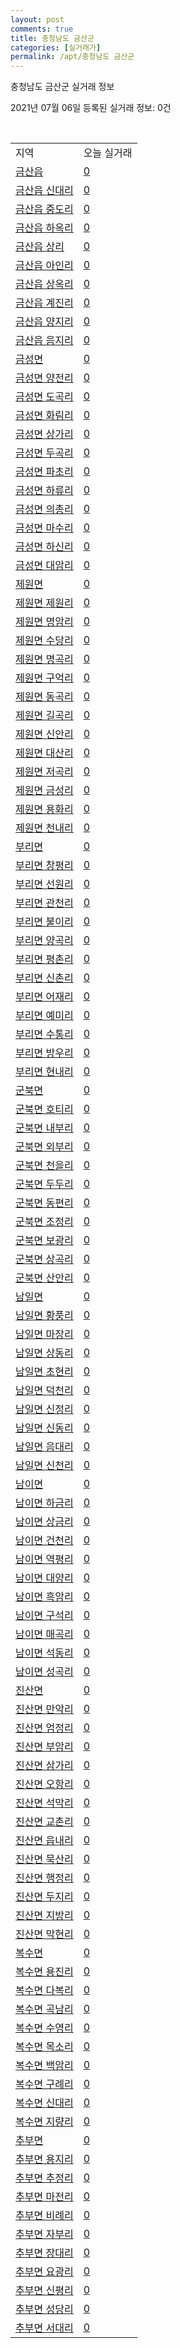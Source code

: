 ```yaml
---
layout: post
comments: true
title: 충청남도 금산군
categories: [실거래가]
permalink: /apt/충청남도 금산군
---
```


충청남도 금산군 실거래 정보

2021년 07월 06일 등록된 실거래 정보: 0건

<script type="text/javascript">
  google.charts.load('current', {'packages':['corechart']});
  google.charts.setOnLoadCallback(drawChart);

  function drawChart() {
    var data = google.visualization.arrayToDataTable([['거래일', '매매', '전월세', '전매'], ['20-07', 22, 4, 4], ['20-08', 21, 6, 1], ['20-09', 22, 2, 5], ['20-10', 37, 8, 0], ['20-11', 26, 9, 2], ['20-12', 37, 8, 8], ['21-01', 30, 6, 5], ['21-02', 41, 12, 7], ['21-03', 39, 8, 23], ['21-04', 16, 8, 7], ['21-05', 29, 15, 5], ['21-06', 18, 7, 7]]);

    var options = {
      title: '최근 유형별 거래량 추이',
      legend: { position: 'bottom' }
    };

    var chart = new google.visualization.LineChart(document.getElementById('columnchart_material'));
    chart.draw(data, (options));
  }
</script>

<div id="columnchart_material" style="width: 95%; margin-left: -35px"></div>
<br>
<table class="sortable">
  <tr>
    <td>지역</td>
    <td>오늘 실거래</td>
  </tr>

  
  <tr class="item">
    <td><a href="충청남도 금산군 금산읍">금산읍</a></td>
    <td><a href="충청남도 금산군 금산읍">0</a></td>
  </tr>
    

  <tr class="item">
    <td><a href="충청남도 금산군 금산읍 신대리">금산읍 신대리</a></td>
    <td><a href="충청남도 금산군 금산읍 신대리">0</a></td>
  </tr>
    

  <tr class="item">
    <td><a href="충청남도 금산군 금산읍 중도리">금산읍 중도리</a></td>
    <td><a href="충청남도 금산군 금산읍 중도리">0</a></td>
  </tr>
    

  <tr class="item">
    <td><a href="충청남도 금산군 금산읍 하옥리">금산읍 하옥리</a></td>
    <td><a href="충청남도 금산군 금산읍 하옥리">0</a></td>
  </tr>
    

  <tr class="item">
    <td><a href="충청남도 금산군 금산읍 상리">금산읍 상리</a></td>
    <td><a href="충청남도 금산군 금산읍 상리">0</a></td>
  </tr>
    

  <tr class="item">
    <td><a href="충청남도 금산군 금산읍 아인리">금산읍 아인리</a></td>
    <td><a href="충청남도 금산군 금산읍 아인리">0</a></td>
  </tr>
    

  <tr class="item">
    <td><a href="충청남도 금산군 금산읍 상옥리">금산읍 상옥리</a></td>
    <td><a href="충청남도 금산군 금산읍 상옥리">0</a></td>
  </tr>
    

  <tr class="item">
    <td><a href="충청남도 금산군 금산읍 계진리">금산읍 계진리</a></td>
    <td><a href="충청남도 금산군 금산읍 계진리">0</a></td>
  </tr>
    

  <tr class="item">
    <td><a href="충청남도 금산군 금산읍 양지리">금산읍 양지리</a></td>
    <td><a href="충청남도 금산군 금산읍 양지리">0</a></td>
  </tr>
    

  <tr class="item">
    <td><a href="충청남도 금산군 금산읍 음지리">금산읍 음지리</a></td>
    <td><a href="충청남도 금산군 금산읍 음지리">0</a></td>
  </tr>
    

  <tr class="item">
    <td><a href="충청남도 금산군 금성면">금성면</a></td>
    <td><a href="충청남도 금산군 금성면">0</a></td>
  </tr>
    

  <tr class="item">
    <td><a href="충청남도 금산군 금성면 양전리">금성면 양전리</a></td>
    <td><a href="충청남도 금산군 금성면 양전리">0</a></td>
  </tr>
    

  <tr class="item">
    <td><a href="충청남도 금산군 금성면 도곡리">금성면 도곡리</a></td>
    <td><a href="충청남도 금산군 금성면 도곡리">0</a></td>
  </tr>
    

  <tr class="item">
    <td><a href="충청남도 금산군 금성면 화림리">금성면 화림리</a></td>
    <td><a href="충청남도 금산군 금성면 화림리">0</a></td>
  </tr>
    

  <tr class="item">
    <td><a href="충청남도 금산군 금성면 상가리">금성면 상가리</a></td>
    <td><a href="충청남도 금산군 금성면 상가리">0</a></td>
  </tr>
    

  <tr class="item">
    <td><a href="충청남도 금산군 금성면 두곡리">금성면 두곡리</a></td>
    <td><a href="충청남도 금산군 금성면 두곡리">0</a></td>
  </tr>
    

  <tr class="item">
    <td><a href="충청남도 금산군 금성면 파초리">금성면 파초리</a></td>
    <td><a href="충청남도 금산군 금성면 파초리">0</a></td>
  </tr>
    

  <tr class="item">
    <td><a href="충청남도 금산군 금성면 하류리">금성면 하류리</a></td>
    <td><a href="충청남도 금산군 금성면 하류리">0</a></td>
  </tr>
    

  <tr class="item">
    <td><a href="충청남도 금산군 금성면 의총리">금성면 의총리</a></td>
    <td><a href="충청남도 금산군 금성면 의총리">0</a></td>
  </tr>
    

  <tr class="item">
    <td><a href="충청남도 금산군 금성면 마수리">금성면 마수리</a></td>
    <td><a href="충청남도 금산군 금성면 마수리">0</a></td>
  </tr>
    

  <tr class="item">
    <td><a href="충청남도 금산군 금성면 하신리">금성면 하신리</a></td>
    <td><a href="충청남도 금산군 금성면 하신리">0</a></td>
  </tr>
    

  <tr class="item">
    <td><a href="충청남도 금산군 금성면 대암리">금성면 대암리</a></td>
    <td><a href="충청남도 금산군 금성면 대암리">0</a></td>
  </tr>
    

  <tr class="item">
    <td><a href="충청남도 금산군 제원면">제원면</a></td>
    <td><a href="충청남도 금산군 제원면">0</a></td>
  </tr>
    

  <tr class="item">
    <td><a href="충청남도 금산군 제원면 제원리">제원면 제원리</a></td>
    <td><a href="충청남도 금산군 제원면 제원리">0</a></td>
  </tr>
    

  <tr class="item">
    <td><a href="충청남도 금산군 제원면 명암리">제원면 명암리</a></td>
    <td><a href="충청남도 금산군 제원면 명암리">0</a></td>
  </tr>
    

  <tr class="item">
    <td><a href="충청남도 금산군 제원면 수당리">제원면 수당리</a></td>
    <td><a href="충청남도 금산군 제원면 수당리">0</a></td>
  </tr>
    

  <tr class="item">
    <td><a href="충청남도 금산군 제원면 명곡리">제원면 명곡리</a></td>
    <td><a href="충청남도 금산군 제원면 명곡리">0</a></td>
  </tr>
    

  <tr class="item">
    <td><a href="충청남도 금산군 제원면 구억리">제원면 구억리</a></td>
    <td><a href="충청남도 금산군 제원면 구억리">0</a></td>
  </tr>
    

  <tr class="item">
    <td><a href="충청남도 금산군 제원면 동곡리">제원면 동곡리</a></td>
    <td><a href="충청남도 금산군 제원면 동곡리">0</a></td>
  </tr>
    

  <tr class="item">
    <td><a href="충청남도 금산군 제원면 길곡리">제원면 길곡리</a></td>
    <td><a href="충청남도 금산군 제원면 길곡리">0</a></td>
  </tr>
    

  <tr class="item">
    <td><a href="충청남도 금산군 제원면 신안리">제원면 신안리</a></td>
    <td><a href="충청남도 금산군 제원면 신안리">0</a></td>
  </tr>
    

  <tr class="item">
    <td><a href="충청남도 금산군 제원면 대산리">제원면 대산리</a></td>
    <td><a href="충청남도 금산군 제원면 대산리">0</a></td>
  </tr>
    

  <tr class="item">
    <td><a href="충청남도 금산군 제원면 저곡리">제원면 저곡리</a></td>
    <td><a href="충청남도 금산군 제원면 저곡리">0</a></td>
  </tr>
    

  <tr class="item">
    <td><a href="충청남도 금산군 제원면 금성리">제원면 금성리</a></td>
    <td><a href="충청남도 금산군 제원면 금성리">0</a></td>
  </tr>
    

  <tr class="item">
    <td><a href="충청남도 금산군 제원면 용화리">제원면 용화리</a></td>
    <td><a href="충청남도 금산군 제원면 용화리">0</a></td>
  </tr>
    

  <tr class="item">
    <td><a href="충청남도 금산군 제원면 천내리">제원면 천내리</a></td>
    <td><a href="충청남도 금산군 제원면 천내리">0</a></td>
  </tr>
    

  <tr class="item">
    <td><a href="충청남도 금산군 부리면">부리면</a></td>
    <td><a href="충청남도 금산군 부리면">0</a></td>
  </tr>
    

  <tr class="item">
    <td><a href="충청남도 금산군 부리면 창평리">부리면 창평리</a></td>
    <td><a href="충청남도 금산군 부리면 창평리">0</a></td>
  </tr>
    

  <tr class="item">
    <td><a href="충청남도 금산군 부리면 선원리">부리면 선원리</a></td>
    <td><a href="충청남도 금산군 부리면 선원리">0</a></td>
  </tr>
    

  <tr class="item">
    <td><a href="충청남도 금산군 부리면 관천리">부리면 관천리</a></td>
    <td><a href="충청남도 금산군 부리면 관천리">0</a></td>
  </tr>
    

  <tr class="item">
    <td><a href="충청남도 금산군 부리면 불이리">부리면 불이리</a></td>
    <td><a href="충청남도 금산군 부리면 불이리">0</a></td>
  </tr>
    

  <tr class="item">
    <td><a href="충청남도 금산군 부리면 양곡리">부리면 양곡리</a></td>
    <td><a href="충청남도 금산군 부리면 양곡리">0</a></td>
  </tr>
    

  <tr class="item">
    <td><a href="충청남도 금산군 부리면 평촌리">부리면 평촌리</a></td>
    <td><a href="충청남도 금산군 부리면 평촌리">0</a></td>
  </tr>
    

  <tr class="item">
    <td><a href="충청남도 금산군 부리면 신촌리">부리면 신촌리</a></td>
    <td><a href="충청남도 금산군 부리면 신촌리">0</a></td>
  </tr>
    

  <tr class="item">
    <td><a href="충청남도 금산군 부리면 어재리">부리면 어재리</a></td>
    <td><a href="충청남도 금산군 부리면 어재리">0</a></td>
  </tr>
    

  <tr class="item">
    <td><a href="충청남도 금산군 부리면 예미리">부리면 예미리</a></td>
    <td><a href="충청남도 금산군 부리면 예미리">0</a></td>
  </tr>
    

  <tr class="item">
    <td><a href="충청남도 금산군 부리면 수통리">부리면 수통리</a></td>
    <td><a href="충청남도 금산군 부리면 수통리">0</a></td>
  </tr>
    

  <tr class="item">
    <td><a href="충청남도 금산군 부리면 방우리">부리면 방우리</a></td>
    <td><a href="충청남도 금산군 부리면 방우리">0</a></td>
  </tr>
    

  <tr class="item">
    <td><a href="충청남도 금산군 부리면 현내리">부리면 현내리</a></td>
    <td><a href="충청남도 금산군 부리면 현내리">0</a></td>
  </tr>
    

  <tr class="item">
    <td><a href="충청남도 금산군 군북면">군북면</a></td>
    <td><a href="충청남도 금산군 군북면">0</a></td>
  </tr>
    

  <tr class="item">
    <td><a href="충청남도 금산군 군북면 호티리">군북면 호티리</a></td>
    <td><a href="충청남도 금산군 군북면 호티리">0</a></td>
  </tr>
    

  <tr class="item">
    <td><a href="충청남도 금산군 군북면 내부리">군북면 내부리</a></td>
    <td><a href="충청남도 금산군 군북면 내부리">0</a></td>
  </tr>
    

  <tr class="item">
    <td><a href="충청남도 금산군 군북면 외부리">군북면 외부리</a></td>
    <td><a href="충청남도 금산군 군북면 외부리">0</a></td>
  </tr>
    

  <tr class="item">
    <td><a href="충청남도 금산군 군북면 천을리">군북면 천을리</a></td>
    <td><a href="충청남도 금산군 군북면 천을리">0</a></td>
  </tr>
    

  <tr class="item">
    <td><a href="충청남도 금산군 군북면 두두리">군북면 두두리</a></td>
    <td><a href="충청남도 금산군 군북면 두두리">0</a></td>
  </tr>
    

  <tr class="item">
    <td><a href="충청남도 금산군 군북면 동편리">군북면 동편리</a></td>
    <td><a href="충청남도 금산군 군북면 동편리">0</a></td>
  </tr>
    

  <tr class="item">
    <td><a href="충청남도 금산군 군북면 조정리">군북면 조정리</a></td>
    <td><a href="충청남도 금산군 군북면 조정리">0</a></td>
  </tr>
    

  <tr class="item">
    <td><a href="충청남도 금산군 군북면 보광리">군북면 보광리</a></td>
    <td><a href="충청남도 금산군 군북면 보광리">0</a></td>
  </tr>
    

  <tr class="item">
    <td><a href="충청남도 금산군 군북면 상곡리">군북면 상곡리</a></td>
    <td><a href="충청남도 금산군 군북면 상곡리">0</a></td>
  </tr>
    

  <tr class="item">
    <td><a href="충청남도 금산군 군북면 산안리">군북면 산안리</a></td>
    <td><a href="충청남도 금산군 군북면 산안리">0</a></td>
  </tr>
    

  <tr class="item">
    <td><a href="충청남도 금산군 남일면">남일면</a></td>
    <td><a href="충청남도 금산군 남일면">0</a></td>
  </tr>
    

  <tr class="item">
    <td><a href="충청남도 금산군 남일면 황풍리">남일면 황풍리</a></td>
    <td><a href="충청남도 금산군 남일면 황풍리">0</a></td>
  </tr>
    

  <tr class="item">
    <td><a href="충청남도 금산군 남일면 마장리">남일면 마장리</a></td>
    <td><a href="충청남도 금산군 남일면 마장리">0</a></td>
  </tr>
    

  <tr class="item">
    <td><a href="충청남도 금산군 남일면 상동리">남일면 상동리</a></td>
    <td><a href="충청남도 금산군 남일면 상동리">0</a></td>
  </tr>
    

  <tr class="item">
    <td><a href="충청남도 금산군 남일면 초현리">남일면 초현리</a></td>
    <td><a href="충청남도 금산군 남일면 초현리">0</a></td>
  </tr>
    

  <tr class="item">
    <td><a href="충청남도 금산군 남일면 덕천리">남일면 덕천리</a></td>
    <td><a href="충청남도 금산군 남일면 덕천리">0</a></td>
  </tr>
    

  <tr class="item">
    <td><a href="충청남도 금산군 남일면 신정리">남일면 신정리</a></td>
    <td><a href="충청남도 금산군 남일면 신정리">0</a></td>
  </tr>
    

  <tr class="item">
    <td><a href="충청남도 금산군 남일면 신동리">남일면 신동리</a></td>
    <td><a href="충청남도 금산군 남일면 신동리">0</a></td>
  </tr>
    

  <tr class="item">
    <td><a href="충청남도 금산군 남일면 음대리">남일면 음대리</a></td>
    <td><a href="충청남도 금산군 남일면 음대리">0</a></td>
  </tr>
    

  <tr class="item">
    <td><a href="충청남도 금산군 남일면 신천리">남일면 신천리</a></td>
    <td><a href="충청남도 금산군 남일면 신천리">0</a></td>
  </tr>
    

  <tr class="item">
    <td><a href="충청남도 금산군 남이면">남이면</a></td>
    <td><a href="충청남도 금산군 남이면">0</a></td>
  </tr>
    

  <tr class="item">
    <td><a href="충청남도 금산군 남이면 하금리">남이면 하금리</a></td>
    <td><a href="충청남도 금산군 남이면 하금리">0</a></td>
  </tr>
    

  <tr class="item">
    <td><a href="충청남도 금산군 남이면 상금리">남이면 상금리</a></td>
    <td><a href="충청남도 금산군 남이면 상금리">0</a></td>
  </tr>
    

  <tr class="item">
    <td><a href="충청남도 금산군 남이면 건천리">남이면 건천리</a></td>
    <td><a href="충청남도 금산군 남이면 건천리">0</a></td>
  </tr>
    

  <tr class="item">
    <td><a href="충청남도 금산군 남이면 역평리">남이면 역평리</a></td>
    <td><a href="충청남도 금산군 남이면 역평리">0</a></td>
  </tr>
    

  <tr class="item">
    <td><a href="충청남도 금산군 남이면 대양리">남이면 대양리</a></td>
    <td><a href="충청남도 금산군 남이면 대양리">0</a></td>
  </tr>
    

  <tr class="item">
    <td><a href="충청남도 금산군 남이면 흑암리">남이면 흑암리</a></td>
    <td><a href="충청남도 금산군 남이면 흑암리">0</a></td>
  </tr>
    

  <tr class="item">
    <td><a href="충청남도 금산군 남이면 구석리">남이면 구석리</a></td>
    <td><a href="충청남도 금산군 남이면 구석리">0</a></td>
  </tr>
    

  <tr class="item">
    <td><a href="충청남도 금산군 남이면 매곡리">남이면 매곡리</a></td>
    <td><a href="충청남도 금산군 남이면 매곡리">0</a></td>
  </tr>
    

  <tr class="item">
    <td><a href="충청남도 금산군 남이면 석동리">남이면 석동리</a></td>
    <td><a href="충청남도 금산군 남이면 석동리">0</a></td>
  </tr>
    

  <tr class="item">
    <td><a href="충청남도 금산군 남이면 성곡리">남이면 성곡리</a></td>
    <td><a href="충청남도 금산군 남이면 성곡리">0</a></td>
  </tr>
    

  <tr class="item">
    <td><a href="충청남도 금산군 진산면">진산면</a></td>
    <td><a href="충청남도 금산군 진산면">0</a></td>
  </tr>
    

  <tr class="item">
    <td><a href="충청남도 금산군 진산면 만악리">진산면 만악리</a></td>
    <td><a href="충청남도 금산군 진산면 만악리">0</a></td>
  </tr>
    

  <tr class="item">
    <td><a href="충청남도 금산군 진산면 엄정리">진산면 엄정리</a></td>
    <td><a href="충청남도 금산군 진산면 엄정리">0</a></td>
  </tr>
    

  <tr class="item">
    <td><a href="충청남도 금산군 진산면 부암리">진산면 부암리</a></td>
    <td><a href="충청남도 금산군 진산면 부암리">0</a></td>
  </tr>
    

  <tr class="item">
    <td><a href="충청남도 금산군 진산면 삼가리">진산면 삼가리</a></td>
    <td><a href="충청남도 금산군 진산면 삼가리">0</a></td>
  </tr>
    

  <tr class="item">
    <td><a href="충청남도 금산군 진산면 오항리">진산면 오항리</a></td>
    <td><a href="충청남도 금산군 진산면 오항리">0</a></td>
  </tr>
    

  <tr class="item">
    <td><a href="충청남도 금산군 진산면 석막리">진산면 석막리</a></td>
    <td><a href="충청남도 금산군 진산면 석막리">0</a></td>
  </tr>
    

  <tr class="item">
    <td><a href="충청남도 금산군 진산면 교촌리">진산면 교촌리</a></td>
    <td><a href="충청남도 금산군 진산면 교촌리">0</a></td>
  </tr>
    

  <tr class="item">
    <td><a href="충청남도 금산군 진산면 읍내리">진산면 읍내리</a></td>
    <td><a href="충청남도 금산군 진산면 읍내리">0</a></td>
  </tr>
    

  <tr class="item">
    <td><a href="충청남도 금산군 진산면 묵산리">진산면 묵산리</a></td>
    <td><a href="충청남도 금산군 진산면 묵산리">0</a></td>
  </tr>
    

  <tr class="item">
    <td><a href="충청남도 금산군 진산면 행정리">진산면 행정리</a></td>
    <td><a href="충청남도 금산군 진산면 행정리">0</a></td>
  </tr>
    

  <tr class="item">
    <td><a href="충청남도 금산군 진산면 두지리">진산면 두지리</a></td>
    <td><a href="충청남도 금산군 진산면 두지리">0</a></td>
  </tr>
    

  <tr class="item">
    <td><a href="충청남도 금산군 진산면 지방리">진산면 지방리</a></td>
    <td><a href="충청남도 금산군 진산면 지방리">0</a></td>
  </tr>
    

  <tr class="item">
    <td><a href="충청남도 금산군 진산면 막현리">진산면 막현리</a></td>
    <td><a href="충청남도 금산군 진산면 막현리">0</a></td>
  </tr>
    

  <tr class="item">
    <td><a href="충청남도 금산군 복수면">복수면</a></td>
    <td><a href="충청남도 금산군 복수면">0</a></td>
  </tr>
    

  <tr class="item">
    <td><a href="충청남도 금산군 복수면 용진리">복수면 용진리</a></td>
    <td><a href="충청남도 금산군 복수면 용진리">0</a></td>
  </tr>
    

  <tr class="item">
    <td><a href="충청남도 금산군 복수면 다복리">복수면 다복리</a></td>
    <td><a href="충청남도 금산군 복수면 다복리">0</a></td>
  </tr>
    

  <tr class="item">
    <td><a href="충청남도 금산군 복수면 곡남리">복수면 곡남리</a></td>
    <td><a href="충청남도 금산군 복수면 곡남리">0</a></td>
  </tr>
    

  <tr class="item">
    <td><a href="충청남도 금산군 복수면 수영리">복수면 수영리</a></td>
    <td><a href="충청남도 금산군 복수면 수영리">0</a></td>
  </tr>
    

  <tr class="item">
    <td><a href="충청남도 금산군 복수면 목소리">복수면 목소리</a></td>
    <td><a href="충청남도 금산군 복수면 목소리">0</a></td>
  </tr>
    

  <tr class="item">
    <td><a href="충청남도 금산군 복수면 백암리">복수면 백암리</a></td>
    <td><a href="충청남도 금산군 복수면 백암리">0</a></td>
  </tr>
    

  <tr class="item">
    <td><a href="충청남도 금산군 복수면 구례리">복수면 구례리</a></td>
    <td><a href="충청남도 금산군 복수면 구례리">0</a></td>
  </tr>
    

  <tr class="item">
    <td><a href="충청남도 금산군 복수면 신대리">복수면 신대리</a></td>
    <td><a href="충청남도 금산군 복수면 신대리">0</a></td>
  </tr>
    

  <tr class="item">
    <td><a href="충청남도 금산군 복수면 지량리">복수면 지량리</a></td>
    <td><a href="충청남도 금산군 복수면 지량리">0</a></td>
  </tr>
    

  <tr class="item">
    <td><a href="충청남도 금산군 추부면">추부면</a></td>
    <td><a href="충청남도 금산군 추부면">0</a></td>
  </tr>
    

  <tr class="item">
    <td><a href="충청남도 금산군 추부면 용지리">추부면 용지리</a></td>
    <td><a href="충청남도 금산군 추부면 용지리">0</a></td>
  </tr>
    

  <tr class="item">
    <td><a href="충청남도 금산군 추부면 추정리">추부면 추정리</a></td>
    <td><a href="충청남도 금산군 추부면 추정리">0</a></td>
  </tr>
    

  <tr class="item">
    <td><a href="충청남도 금산군 추부면 마전리">추부면 마전리</a></td>
    <td><a href="충청남도 금산군 추부면 마전리">0</a></td>
  </tr>
    

  <tr class="item">
    <td><a href="충청남도 금산군 추부면 비례리">추부면 비례리</a></td>
    <td><a href="충청남도 금산군 추부면 비례리">0</a></td>
  </tr>
    

  <tr class="item">
    <td><a href="충청남도 금산군 추부면 자부리">추부면 자부리</a></td>
    <td><a href="충청남도 금산군 추부면 자부리">0</a></td>
  </tr>
    

  <tr class="item">
    <td><a href="충청남도 금산군 추부면 장대리">추부면 장대리</a></td>
    <td><a href="충청남도 금산군 추부면 장대리">0</a></td>
  </tr>
    

  <tr class="item">
    <td><a href="충청남도 금산군 추부면 요광리">추부면 요광리</a></td>
    <td><a href="충청남도 금산군 추부면 요광리">0</a></td>
  </tr>
    

  <tr class="item">
    <td><a href="충청남도 금산군 추부면 신평리">추부면 신평리</a></td>
    <td><a href="충청남도 금산군 추부면 신평리">0</a></td>
  </tr>
    

  <tr class="item">
    <td><a href="충청남도 금산군 추부면 성당리">추부면 성당리</a></td>
    <td><a href="충청남도 금산군 추부면 성당리">0</a></td>
  </tr>
    

  <tr class="item">
    <td><a href="충청남도 금산군 추부면 서대리">추부면 서대리</a></td>
    <td><a href="충청남도 금산군 추부면 서대리">0</a></td>
  </tr>
    


</table>


    